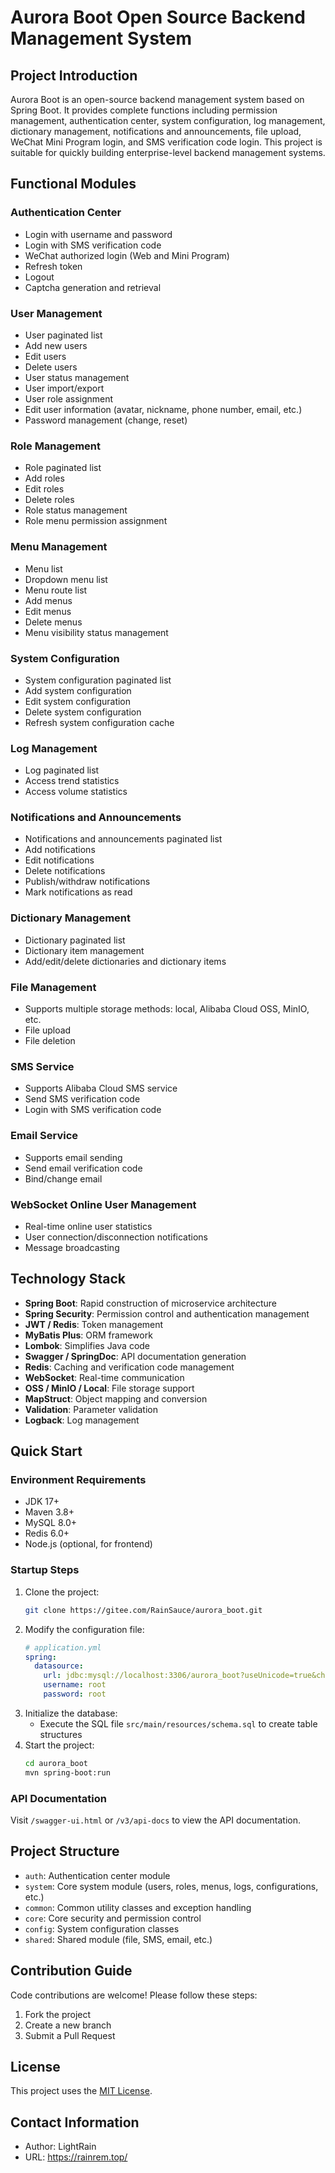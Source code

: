 

# Aurora Boot Open Source Backend Management System

## Project Introduction
Aurora Boot is an open-source backend management system based on Spring Boot. It provides complete functions including permission management, authentication center, system configuration, log management, dictionary management, notifications and announcements, file upload, WeChat Mini Program login, and SMS verification code login. This project is suitable for quickly building enterprise-level backend management systems.

## Functional Modules

### Authentication Center
- Login with username and password
- Login with SMS verification code
- WeChat authorized login (Web and Mini Program)
- Refresh token
- Logout
- Captcha generation and retrieval

### User Management
- User paginated list
- Add new users
- Edit users
- Delete users
- User status management
- User import/export
- User role assignment
- Edit user information (avatar, nickname, phone number, email, etc.)
- Password management (change, reset)

### Role Management
- Role paginated list
- Add roles
- Edit roles
- Delete roles
- Role status management
- Role menu permission assignment

### Menu Management
- Menu list
- Dropdown menu list
- Menu route list
- Add menus
- Edit menus
- Delete menus
- Menu visibility status management

### System Configuration
- System configuration paginated list
- Add system configuration
- Edit system configuration
- Delete system configuration
- Refresh system configuration cache

### Log Management
- Log paginated list
- Access trend statistics
- Access volume statistics

### Notifications and Announcements
- Notifications and announcements paginated list
- Add notifications
- Edit notifications
- Delete notifications
- Publish/withdraw notifications
- Mark notifications as read

### Dictionary Management
- Dictionary paginated list
- Dictionary item management
- Add/edit/delete dictionaries and dictionary items

### File Management
- Supports multiple storage methods: local, Alibaba Cloud OSS, MinIO, etc.
- File upload
- File deletion

### SMS Service
- Supports Alibaba Cloud SMS service
- Send SMS verification code
- Login with SMS verification code

### Email Service
- Supports email sending
- Send email verification code
- Bind/change email

### WebSocket Online User Management
- Real-time online user statistics
- User connection/disconnection notifications
- Message broadcasting

## Technology Stack

- **Spring Boot**: Rapid construction of microservice architecture
- **Spring Security**: Permission control and authentication management
- **JWT / Redis**: Token management
- **MyBatis Plus**: ORM framework
- **Lombok**: Simplifies Java code
- **Swagger / SpringDoc**: API documentation generation
- **Redis**: Caching and verification code management
- **WebSocket**: Real-time communication
- **OSS / MinIO / Local**: File storage support
- **MapStruct**: Object mapping and conversion
- **Validation**: Parameter validation
- **Logback**: Log management

## Quick Start

### Environment Requirements
- JDK 17+
- Maven 3.8+
- MySQL 8.0+
- Redis 6.0+
- Node.js (optional, for frontend)

### Startup Steps
1. Clone the project:
   ```bash
   git clone https://gitee.com/RainSauce/aurora_boot.git
   ```
2. Modify the configuration file:
   ```yaml
   # application.yml
   spring:
     datasource:
       url: jdbc:mysql://localhost:3306/aurora_boot?useUnicode=true&characterEncoding=UTF-8&serverTimezone=Asia/Shanghai
       username: root
       password: root
   ```
3. Initialize the database:
   - Execute the SQL file `src/main/resources/schema.sql` to create table structures
4. Start the project:
   ```bash
   cd aurora_boot
   mvn spring-boot:run
   ```

### API Documentation
Visit `/swagger-ui.html` or `/v3/api-docs` to view the API documentation.

## Project Structure
- `auth`: Authentication center module
- `system`: Core system module (users, roles, menus, logs, configurations, etc.)
- `common`: Common utility classes and exception handling
- `core`: Core security and permission control
- `config`: System configuration classes
- `shared`: Shared module (file, SMS, email, etc.)

## Contribution Guide
Code contributions are welcome! Please follow these steps:
1. Fork the project
2. Create a new branch
3. Submit a Pull Request

## License
This project uses the [MIT License](https://opensource.org/licenses/MIT).

## Contact Information
- Author: LightRain
- URL: https://rainrem.top/
